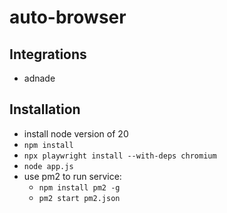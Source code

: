 # auto-browser

## Integrations

- adnade

## Installation

- install node version of 20
- `npm install`
- `npx playwright install --with-deps chromium`
- `node app.js`
- use pm2 to run service:
  - `npm install pm2 -g`
  - `pm2 start pm2.json`
